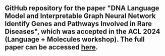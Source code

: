## GitHub repository for the paper "DNA Language Model and Interpretable Graph Neural Network Identify Genes and Pathways Involved in Rare Diseases", which was accepted in the ACL 2024 (Language + Molecules workshop). The full paper can be accessed [here](https://openreview.net/pdf?id=JzaaBPMEJP).
